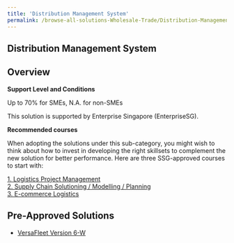 ```yaml
---
title: 'Distribution Management System'
permalink: /browse-all-solutions-Wholesale-Trade/Distribution-Management-System
---
```


## Distribution Management System
## Overview

**Support Level and Conditions**

Up to 70% for SMEs, N.A. for non-SMEs

This solution is supported by Enterprise Singapore (EnterpriseSG).

**Recommended courses**

When adopting the solutions under this sub-category, you might wish to think about how to invest in developing the right skillsets to complement the new solution for better performance. Here are three SSG-approved courses to start with:

<a href='https://courses.enterprisejobskills.gov.sg/Course_Internet/CourseDetail/Logistics-Project-Management-1'  target='_blank' rel='noopener'>1. Logistics Project Management</a><br>
<a href='https://courses.enterprisejobskills.gov.sg/Course_Internet/CourseDetail/Supply-Chain-Solutioning-Modelling-Planning-Strategising-2'  target='_blank' rel='noopener'>2. Supply Chain Solutioning / Modelling / Planning</a><br>
<a href='https://courses.enterprisejobskills.gov.sg/Course_Internet/CourseDetail/Ecommerce-Logistics-1'  target='_blank' rel='noopener'>3. E-commerce Logistics</a><br>

## Pre-Approved Solutions

- <a href='/productivity-solutions-grant/solutionrepo/solution946' target='_blank'>VersaFleet Version 6-W</a><br>
